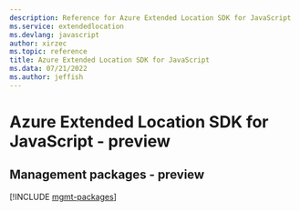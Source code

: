 ```yaml
---
description: Reference for Azure Extended Location SDK for JavaScript
ms.service: extendedlocation
ms.devlang: javascript
author: xirzec
ms.topic: reference
title: Azure Extended Location SDK for JavaScript
ms.data: 07/21/2022
ms.author: jeffish
---
```

# Azure Extended Location SDK for JavaScript - preview

## Management packages - preview
[!INCLUDE [mgmt-packages](extended-location-mgmt-index.md)]